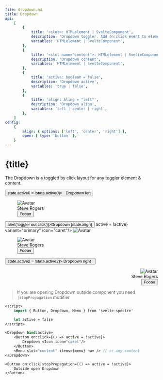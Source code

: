 ```yaml
---
file: dropdown.md
title: Dropdown
api:
    [
        {
            title: '<slot>: HTMLelement | SvelteComponent',
            description: 'Dropdown toggler. Add on:click event to element inside for handle active state.',
            variables: 'HTMLelement | SvelteComponent',
        },
        {
            title: '<slot name="content">: HTMLelement | SvelteComponent',
            description: 'Dropdown content',
            variables: 'HTMLelement | SvelteComponent',
        },
        {
            title: 'active: boolean = false',
            description: 'Dropdown active',
            variables: 'true | false',
        },
        {
            title: 'align: Aling = "left"',
            description: 'Dropdown align',
            variables: 'left | center | right',
        },
    ]
config:
    {
        align: { options: ['left', 'center', 'right'] },
        open: { type: 'button' },
    }
---
```


<script>
    import { base } from '$app/paths';
    import {Avatar, Button, ButtonGroup, Col, Dropdown, Icon, IconButton, Grid, Menu, Tile} from '$lib'
    import Knobs from '../_knobs.svelte'

    let menu = [
            { divider: `TOP` },
            { text: `top_left`, active: true },
            { text: `top_center`, checkbox: true },
            { text: `top_right`, badge: 2 },
            { divider: `CENTER` },
            { text: `center_left`, icon: 'link' },
            { text: `center_center`, switch: true },
            { text: `center_right`, badge: 'badge', checkbox: true },
            { divider: `BOTTOM` },
            { text: `bottom_left`, radio: true },
            { text: `bottom_center`, radio: true },
            { text: `bottom_right`, radio: true },
        ],
        active = false,
        state = {open: () => active = !active, align: 'left'}
</script>

# {title}

The Dropdown is a toggled by click layout for any toggler element & content.

<p>
    <Grid stack>
        <Col col="auto">
            <Dropdown bind:active={state.active0} align="left">
                <Button on:click={() => state.active0 = !state.active0}>
                    <Icon icon="caret"/>&nbsp; Dropdown left
                </Button>
                <Menu slot="content" items={menu} nav>
                    <Tile slot="header">
                        <Avatar slot="icon">
                            <img class="avatar" src="{base}/img/avatar-4.png" alt="Avatar" />
                        </Avatar>
                        <div slot="title" class="tile-content">Steve Rogers</div>
                    </Tile>
                    <Button slot="footer" block variant="primary">Footer</Button>
                </Menu>
            </Dropdown>
        </Col>
        <Col col="auto" mx="auto">
            <Dropdown bind:active align={state.align}>
               <ButtonGroup>
                    <Button variant="primary" on:click={() => alert('toggler out click')}>Dropdown {state.align}</Button>
                    <IconButton on:click={() => active = !active} variant="primary" icon="caret"/>
                </ButtonGroup>
                <Avatar slot="icon">
                    <img class="avatar" src="{base}/img/avatar-4.png" alt="Avatar" />
                </Avatar>
                <Menu slot="content" items={menu} nav>
                    <Tile slot="header">
                        <Avatar slot="icon">
                            <img class="avatar" src="{base}/img/avatar-4.png" alt="Avatar" />
                        </Avatar>
                        <div slot="title" class="tile-content">Steve Rogers</div>
                    </Tile>
                    <Button slot="footer" block variant="primary">Footer</Button>
                </Menu>
            </Dropdown>
        </Col>
        <Col col="auto">
            <Dropdown active={state.active2} align="right">
                <Button variant="primary" on:click={() => state.active2 = !state.active2}>
                    Dropdown right &nbsp;<Icon icon="caret"/>
                </Button>
                <Menu slot="content" items={menu} nav>
                    <Tile slot="header">
                        <Avatar slot="icon">
                            <img class="avatar" src="{base}/img/avatar-4.png" alt="Avatar" />
                        </Avatar>
                        <div slot="title" class="tile-content">Steve Rogers</div>
                    </Tile>
                    <Button slot="footer" block variant="primary">Footer</Button>
                </Menu>
            </Dropdown>
        </Col>
    </Grid>
</p>

<p>
    <Knobs bind:state={state} {config}/>
</p>

> If you are opening Dropdown outside component you need `|stopPropagation`
> modifier

```sv
<script>
    import { Button, Dropdown, Menu } from 'svelte-spectre'

    let active = false
</script>

<Dropdown bind:active>
    <Button on:click={() => active = !active}>
        Dropdown <Icon icon="caret"/>
    </Button>
    <Menu slot="content" items={menu} nav /> // or any content
</Dropdown>

<Button on:click|stopPropagation={() => active = !active}>
    Outside open Dropdown
</Button>
```
